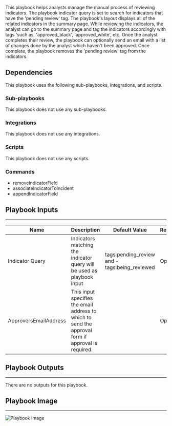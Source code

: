 This playbook helps analysts manage the manual process of reviewing indicators. The playbook indicator query is set to search for indicators that have the 'pending review' tag. The playbook's layout displays all of the related indicators in the summary page. While reviewing the indicators, the analyst can go to the summary page and tag the indicators accordingly with tags 'such as, 'approved_black', 'approved_white', etc. Once the analyst completes their review, the playbook can optionally send an email with a list of changes done by the analyst which haven't been approved. Once complete, the playbook removes the 'pending review' tag from the indicators.

## Dependencies
This playbook uses the following sub-playbooks, integrations, and scripts.

### Sub-playbooks
This playbook does not use any sub-playbooks.

### Integrations
This playbook does not use any integrations.

### Scripts
This playbook does not use any scripts.

### Commands
* removeIndicatorField
* associateIndicatorToIncident
* appendIndicatorField

## Playbook Inputs
---

| **Name** | **Description** | **Default Value** | **Required** |
| --- | --- | --- | --- |
| Indicator Query | Indicators matching the indicator query will be used as playbook input | tags:pending_review and -tags:being_reviewed | Optional |
| ApproversEmailAddress | This input specifies the email address to which to send the approval form if approval is required. |  | Optional |

## Playbook Outputs
---
There are no outputs for this playbook.

## Playbook Image
---
![Playbook Image](../../doc_files/TIM_-_Review_Indicators_Manually.png/n)